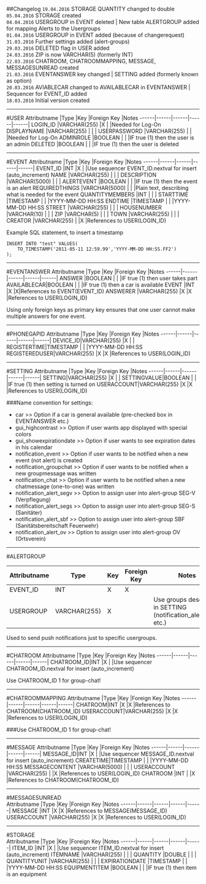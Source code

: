 ##Changelog
`19.04.2016` STORAGE QUANTITY changed to double  
`05.04.2016` STORAGE created  
`04.04.2016` USERGROUP in EVENT deleted | New table ALERTGROUP added for mapping Alerts to the Usergroups  
`01.04.2016` USERGROUP in EVENT added (because of changerequest)  
`31.03.2016` Further settings added (alert-groups)  
`29.03.2016` DELETED flag in USER added  
`24.03.2016` ZIP is now VARCHAR(5) (formerly INT)  
`22.03.2016` CHATROOM, CHATROOMMAPPING, MESSAGE, MESSAGESUNREAD created  
`21.03.2016` EVENTANSWER key changed | SETTING added (formerly known as option)  
`20.03.2016` AVIABLECAR changed to AVAILABLECAR in EVENTANSWER | Sequencer for EVENT_ID added   
`18.03.2016` Initial version created   

----------------------------------------------

#USER
Attributname 		|Type    |Key     |Foreign Key  |Notes
------|------|------|------|------|
LOGIN_ID 		  |VARCHAR(255)	|X |  |Needed for Log-On
DISPLAYNAME		|VARCHAR(255)	|  |  |
USERPASSWORD	|VARCHAR(255)	|  |  |Needed for Log-On
ADMINROLE     |BOOLEAN      |  |  |IF true (1) then the user is an admin
DELETED     |BOOLEAN      |  |  |IF true (1) then the user is deleted

----------------------------------------------

#EVENT
Attributname 		|Type    |Key     |Foreign Key  |Notes
------|------|------|------|------|
EVENT_ID 		  |INT	|X |  |Use sequencer EVENT_ID.nextval for insert (auto_increment)
NAME		|VARCHAR(255)	|  |  |
DESCRIPTION	|VARCHAR(5000)	|  |  |
ALERTEVENT     |BOOLEAN      |  |  |IF true (1) then the event is an alert
REQUIREDTHINGS		|VARCHAR(5000)	|  |  |Plain text, describing what is needed for the event
QUANTITYMEMBERS	|INT	|  |  |
STARTTIME     |TIMESTAMP      |  |  |YYYY-MM-DD HH:SS
ENDTIME		|TIMESTAMP	|  |  |YYYY-MM-DD HH:SS
STREET	|VARCHAR(255)	|  |  |
HOUSENUMBER     |VARCHAR(10)      |  |  |
ZIP		|VARCHAR(5)	|  |  |
TOWN	|VARCHAR(255)	|  |  |
CREATOR     |VARCHAR(255)    |  |X  |References to USER(LOGIN_ID)

Example SQL statement, to insert a timestamp  
```
INSERT INTO "test" VALUES(  
    TO_TIMESTAMP('2011-05-11 12:59.99','YYYY-MM-DD HH:SS.FF2') 
);
```

----------------------------------------------

#EVENTANSWER
Attributname 		|Type    |Key     |Foreign Key  |Notes
------|------|------|------|------|
ANSWER		|BOOLEAN	|  |  |IF true (1) then user takes part
AVAILABLECAR|BOOLEAN	|  |  |IF true (1) then a car is available
EVENT	|INT	|X |X|References to EVENT(EVENT_ID)
ANSWERER     |VARCHAR(255)      |X |X |References to USER(LOGIN_ID)

Using only foreign keys as primary key ensures that one user cannot make multiple answers for one event.

----------------------------------------------

#PHONEGAPID
Attributname 		|Type    |Key     |Foreign Key  |Notes
------|------|------|------|------|
DEVICE_ID|VARCHAR(255)	|X |  |
REGISTERTIME|TIMESTAMP	|  |  |YYYY-MM-DD HH:SS
REGISTEREDUSER|VARCHAR(255)	|X |X |References to USER(LOGIN_ID)

----------------------------------------------

#SETTING
Attributname 		|Type    |Key     |Foreign Key  |Notes
------|------|------|------|------|
SETTING|VARCHAR(255)	|X |  |
SETTINGVALUE|BOOLEAN	|  |  |IF true (1) then setting is turned on
USERACCOUNT|VARCHAR(255)	|X |X |References to USER(LOGIN_ID)

###Name convention for settings:  
* car >> Option if a car is general available (pre-checked box in EVENTANSWER etc.)
* gui_highcontrast >> Option if user wants app displayed with special colors
* gui_showexpirationdate >> Option if user wants to see expiration dates in his calendar
* notification_event >> Option if user wants to be notified when a new event (not alert) is created
* notification_groupchat >> Option if user wants to be notified when a new groupmessage was written
* notification_chat >> Option if user wants to be notified when a new chatmessage (one-to-one) was written
* notification_alert_segv >> Option to assign user into alert-group SEG-V (Verpflegung)
* notification_alert_segs >> Option to assign user into alert-group SEG-S (Sanitäter)
* notification_alert_sbf >> Option to assign user into alert-group SBF (Sanitätsbereitschaft Feuerwehr)
* notification_alert_ov >> Option to assign user into alert-group OV (Ortsverein)

----------------------------------------------

#ALERTGROUP

Attributname 		|Type    |Key     |Foreign Key  |Notes
------|------|------|------|------|
EVENT_ID|INT	|X |X |
USERGROUP|VARCHAR(255)	|X |  |Use groups described in SETTING (notification_alert_segv etc.)

Used to send push notifications just to specific usergroups.

----------------------------------------------

#CHATROOM
Attributname 		|Type    |Key     |Foreign Key  |Notes
------|------|------|------|------|
CHATROOM_ID|INT	|X |  |Use sequencer CHATROOM_ID.nextval for insert (auto_increment)

Use CHATROOM_ID 1 for group-chat!

----------------------------------------------

#CHATROOMMAPPING
Attributname 		|Type    |Key     |Foreign Key  |Notes
------|------|------|------|------|
CHATROOM|INT	|X |X |References to CHATROOM(CHATROOM_ID)
USERACCOUNT|VARCHAR(255)	|X |X |References to USER(LOGIN_ID)

###Use CHATROOM_ID 1 for group-chat!

----------------------------------------------

#MESSAGE
Attributname 		|Type    |Key     |Foreign Key  |Notes
------|------|------|------|------|
MESSAGE_ID|INT	|X |  |Use sequencer MESSAGE_ID.nextval for insert (auto_increment)
CREATETIME|TIMESTAMP	|  |  |YYYY-MM-DD HH:SS
MESSAGECONTENT |VARCHAR(5000)	|  |  |
USERACCOUNT |VARCHAR(255)	|  |X |References to USER(LOGIN_ID)
CHATROOM |INT	|  |X |References to CHATROOM(CHATROOM_ID)

----------------------------------------------

#MESSAGESUNREAD  
Attributname 		|Type    |Key     |Foreign Key  |Notes
------|------|------|------|------|
MESSAGE |INT	|X  |X |References to MESSAGE(MESSAGE_ID)
USERACCOUNT |VARCHAR(255)	|X |X |References to USER(LOGIN_ID)

----------------------------------------------

#STORAGE  
Attributname 		|Type    |Key     |Foreign Key  |Notes
------|------|------|------|------|
ITEM_ID |INT	|X  |  |Use sequencer ITEM_ID.nextval for insert (auto_increment)
ITEMNAME |VARCHAR(255)	|  |  |
QUANTITY |DOUBLE	|  |  |
QUANTITYUNIT |VARCHAR(255)	|  |  |
EXPIRATIONDATE |TIMESTAMP	|  |  |YYYY-MM-DD HH:SS
EQUIPMENTITEM |BOOLEAN	|  |  |IF true (1) then item is an equipment
